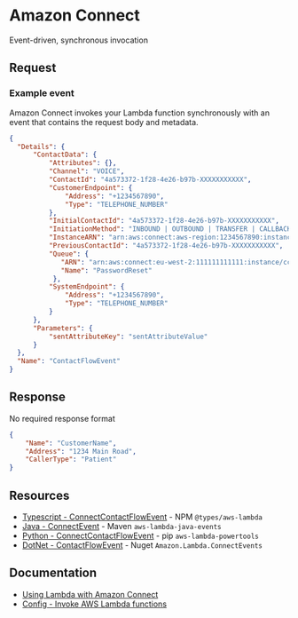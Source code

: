 # Amazon Connect

Event-driven, synchronous invocation

## Request

### Example event

Amazon Connect invokes your Lambda function synchronously with an event that contains the request body and metadata.

```json title="Example Amazon Connect request event"
{
  "Details": {
      "ContactData": {
          "Attributes": {},
          "Channel": "VOICE",
          "ContactId": "4a573372-1f28-4e26-b97b-XXXXXXXXXXX",
          "CustomerEndpoint": {
              "Address": "+1234567890",
              "Type": "TELEPHONE_NUMBER"
          },
          "InitialContactId": "4a573372-1f28-4e26-b97b-XXXXXXXXXXX",
          "InitiationMethod": "INBOUND | OUTBOUND | TRANSFER | CALLBACK",
          "InstanceARN": "arn:aws:connect:aws-region:1234567890:instance/c8c0e68d-2200-4265-82c0-XXXXXXXXXX",
          "PreviousContactId": "4a573372-1f28-4e26-b97b-XXXXXXXXXXX",
          "Queue": {
             "ARN": "arn:aws:connect:eu-west-2:111111111111:instance/cccccccc-bbbb-dddd-eeee-ffffffffffff/queue/aaaaaaaa-bbbb-cccc-dddd-eeeeeeeeeeee",
             "Name": "PasswordReset"
           },
          "SystemEndpoint": {
              "Address": "+1234567890",
              "Type": "TELEPHONE_NUMBER"
          }
      },
      "Parameters": {
          "sentAttributeKey": "sentAttributeValue"
      }
  },
  "Name": "ContactFlowEvent"
}
```

## Response

No required response format

```json
{
    "Name": "CustomerName",
    "Address": "1234 Main Road",
    "CallerType": "Patient"
}
```

## Resources

- [Typescript - ConnectContactFlowEvent](https://github.com/DefinitelyTyped/DefinitelyTyped/blob/master/types/aws-lambda/trigger/connect-contact-flow.d.ts) - NPM `@types/aws-lambda`
- [Java - ConnectEvent](https://github.com/aws/aws-lambda-java-libs/blob/master/aws-lambda-java-events/src/main/java/com/amazonaws/services/lambda/runtime/events/ConnectEvent.java) - Maven `aws-lambda-java-events`
- [Python - ConnectContactFlowEvent](https://awslabs.github.io/aws-lambda-powertools-python/latest/utilities/data_classes/#verify-auth-challenge-response-example) - pip `aws-lambda-powertools`
- [DotNet - ContactFlowEvent](https://github.com/aws/aws-lambda-dotnet/tree/master/Libraries/src/Amazon.Lambda.ConnectEvents) - Nuget `Amazon.Lambda.ConnectEvents`

## Documentation

- [Using Lambda with Amazon Connect](https://docs.aws.amazon.com/lambda/latest/dg/services-connect.html)
- [Config - Invoke AWS Lambda functions](https://docs.aws.amazon.com/connect/latest/adminguide/connect-lambda-functions.html)
